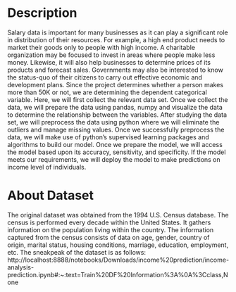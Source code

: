 # Description

Salary data is important for many businesses as it can play a significant role in distribution of their resources. For example, a high end product needs to market their goods only to people with high income. A charitable organization may be focused to invest in areas where people make less money. Likewise, it will also help businesses to determine prices of its products and forecast sales. Governments may also be interested to know the status-quo of their citizens to carry out effective economic and development plans. Since the project determines whether a person makes more than 50K or not, we are determining the dependent categorical variable. Here, we will first collect the relevant data set. Once we collect the data, we will prepare the data using pandas, numpy and visualize the data to determine the relationship between the variables. After studying the data set, we will preprocess the data using python where we will eliminate the outliers and manage missing values. Once we successfully preprocess the data, we will make use of python’s supervised learning packages and algorithms to build our model. Once we prepare the model, we will access the model based upon its accuracy, sensitivity, and specificity. If the model meets our requirements, we will deploy the model to make predictions on income level of individuals.

# About Dataset

The original dataset was obtained from the 1994 U.S. Census database. The census is performed every decade within the United States. It gathers information on the population living within the country. The information captured from the census consists of data on age, gender, country of origin, marital status, housing conditions, marriage, education, employment, etc. The sneakpeak of the dataset is as follows:
http://localhost:8888/notebooks/Downloads/income%20prediction/income-analysis-prediction.ipynb#:~:text=Train%20DF%20Information%3A%0A%3Cclass,None
